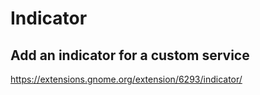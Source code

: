 # Indicator

## Add an indicator for a custom service

https://extensions.gnome.org/extension/6293/indicator/

